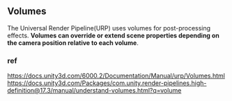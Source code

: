 ## Volumes
The Universal Render Pipeline(URP) uses volumes for post-processing
 effects. **Volumes can override or extend scene properties depending on the camera
 position relative to each volume**.

### ref 
https://docs.unity3d.com/6000.2/Documentation/Manual/urp/Volumes.html \
https://docs.unity3d.com/Packages/com.unity.render-pipelines.high-definition@17.3/manual/understand-volumes.html?q=volume

